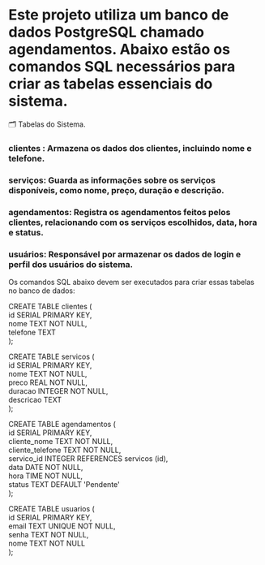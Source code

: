 # Este projeto utiliza um banco de dados PostgreSQL chamado agendamentos. Abaixo estão os comandos SQL necessários para criar as tabelas essenciais do sistema.

🗂️ Tabelas do Sistema.

### clientes : Armazena os dados dos clientes, incluindo nome e telefone.

### serviços: Guarda as informações sobre os serviços disponíveis, como nome, preço, duração e descrição.

### agendamentos: Registra os agendamentos feitos pelos clientes, relacionando com os serviços escolhidos, data, hora e status.

### usuários: Responsável por armazenar os dados de login e perfil dos usuários do sistema.

Os comandos SQL abaixo devem ser executados para criar essas tabelas no banco de dados:


CREATE TABLE clientes (  
    id SERIAL PRIMARY KEY,  
    nome TEXT NOT NULL,  
    telefone TEXT  
);

CREATE TABLE servicos (  
    id SERIAL PRIMARY KEY,  
    nome TEXT NOT NULL,  
    preco REAL NOT NULL,  
    duracao INTEGER NOT NULL,  
    descricao TEXT  
);

CREATE TABLE agendamentos (  
    id SERIAL PRIMARY KEY,  
    cliente_nome TEXT NOT NULL,  
     cliente_telefone TEXT NOT NULL,  
    servico_id INTEGER REFERENCES servicos (id),  
    data DATE NOT NULL,  
    hora TIME NOT NULL,  
    status TEXT DEFAULT 'Pendente'  
);

CREATE TABLE usuarios (  
    id SERIAL PRIMARY KEY,  
    email TEXT UNIQUE NOT NULL,  
    senha TEXT NOT NULL,  
    nome TEXT NOT NULL  
);

